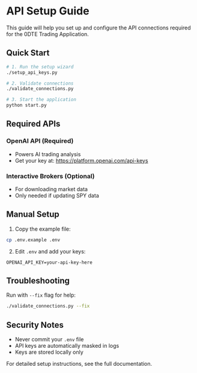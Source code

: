 # API Setup Guide

This guide will help you set up and configure the API connections required for the 0DTE Trading Application.

## Quick Start

```bash
# 1. Run the setup wizard
./setup_api_keys.py

# 2. Validate connections
./validate_connections.py

# 3. Start the application
python start.py
```

## Required APIs

### OpenAI API (Required)
- Powers AI trading analysis
- Get your key at: https://platform.openai.com/api-keys

### Interactive Brokers (Optional)
- For downloading market data
- Only needed if updating SPY data

## Manual Setup

1. Copy the example file:
```bash
cp .env.example .env
```

2. Edit `.env` and add your keys:
```
OPENAI_API_KEY=your-api-key-here
```

## Troubleshooting

Run with `--fix` flag for help:
```bash
./validate_connections.py --fix
```

## Security Notes

- Never commit your `.env` file
- API keys are automatically masked in logs
- Keys are stored locally only

For detailed setup instructions, see the full documentation.